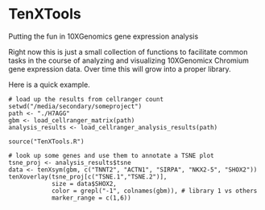 # TenXTools
Putting the fun in 10XGenomics gene expression analysis

Right now this is just a small collection of functions to facilitate common tasks in the course of analyzing and visualizing 10XGenomicx Chromium gene expression data.  Over time this will grow into a proper library.

Here is a quick example.

```
# load up the results from cellranger count
setwd("/media/secondary/someproject")
path <- "./H7AGG"
gbm <- load_cellranger_matrix(path)
analysis_results <- load_cellranger_analysis_results(path)

source("TenXTools.R")

# look up some genes and use them to annotate a TSNE plot
tsne_proj <- analysis_results$tsne
data <- tenXsym(gbm, c("TNNT2", "ACTN1", "SIRPA", "NKX2-5", "SHOX2"))
tenXoverlay(tsne_proj[c("TSNE.1","TSNE.2")], 
            size = data$SHOX2, 
            color = grepl("-1", colnames(gbm)), # library 1 vs others
            marker_range = c(1,6))
```
